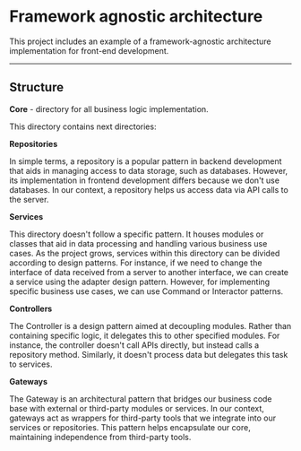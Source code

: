 # Framework agnostic architecture

This project includes an example of a framework-agnostic architecture implementation for front-end development.

---
## Structure
**Core** - directory for all business logic implementation.

This directory contains next directories:

**Repositories** 

In simple terms, a repository is a popular pattern in backend development that aids in managing access to data storage, such as databases. However, its implementation in frontend development differs because we don't use databases. In our context, a repository helps us access data via API calls to the server.


**Services**

This directory doesn't follow a specific pattern. It houses modules or classes that aid in data processing and handling various business use cases. As the project grows, services within this directory can be divided according to design patterns. For instance, if we need to change the interface of data received from a server to another interface, we can create a service using the adapter design pattern. However, for implementing specific business use cases, we can use Command or Interactor patterns.

**Controllers**

The Controller is a design pattern aimed at decoupling modules. Rather than containing specific logic, it delegates this to other specified modules. For instance, the controller doesn't call APIs directly, but instead calls a repository method. Similarly, it doesn't process data but delegates this task to services.

**Gateways**

The Gateway is an architectural pattern that bridges our business code base with external or third-party modules or services. In our context, gateways act as wrappers for third-party tools that we integrate into our services or repositories. This pattern helps encapsulate our core, maintaining independence from third-party tools.